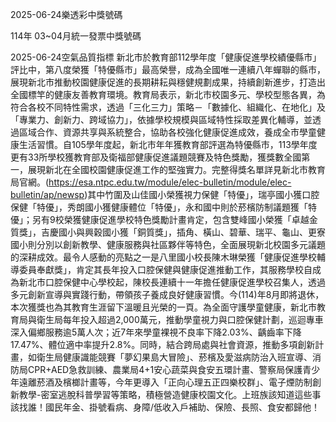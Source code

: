 
2025-06-24樂透彩中獎號碼

                                
114年 03~04月統一發票中獎號碼
                             
2025-06-24空氣品質指標
                              新北市於教育部112學年度「健康促進學校績優縣市」評比中，第八度榮獲「特優縣市」最高榮譽，成為全國唯一連續八年蟬聯的縣市，展現新北市推動校園健康促進的長期耕耘與穩健規劃成果，持續創新進步，打造出全國標竿的健康友善教育環境。教育局表示，新北市校園多元、學校型態各異，為符合各校不同特性需求，透過「三化三力」策略－「數據化、組織化、在地化」及「專業力、創新力、跨域協力」，依據學校規模與區域特性採取差異化輔導，並透過區域合作、資源共享與系統整合，協助各校強化健康促進成效，養成全市學童健康生活習慣。自105學年度起，新北市年年獲教育部評選為特優縣市，113學年度更有33所學校獲教育部及衛福部健康促進議題競賽及特色獎勵，獲獎數全國第一，展現新北在全國校園健康促進工作的堅強實力。完整得獎名單詳見新北市教育局官網。(https://esa.ntpc.edu.tw/module/elec-bulletin/module/elec-bulletin/ap/newsp)其中竹圍及山佳國小榮獲視力保健「特優」，瑞亭國小獲口腔保健「特優」，秀朗國小獲健康體位「特優」，永和國中則於菸檳防制議題獲「特優」；另有9校榮獲健康促進學校特色獎勵計畫肯定，包含雙峰國小榮獲「卓越金質獎」，吉慶國小與興穀國小獲「銅質獎」，插角、橫山、碧華、瑞平、龜山、更寮國小則分別以創新教學、健康服務與社區夥伴等特色，全面展現新北校園多元議題的深耕成效。最令人感動的亮點之一是八里國小校長陳木琳榮獲「健康促進學校輔導委員奉獻獎」，肯定其長年投入口腔保健與健康促進推動工作，其服務學校自成為新北市口腔保健中心學校起，陳校長連續十一年擔任健康促進學校召集人，透過多元創新宣導與實踐行動，帶領孩子養成良好健康習慣。今(114)年8月即將退休，本次獲獎也為其教育生涯留下溫暖且光榮的一頁。為全面守護學童健康，新北市教育局與衛生局每年投入超過2,000萬元，推動學童視力與口腔保健計劃，巡迴專車深入偏鄉服務逾5萬人次；近7年來學童裸視不良率下降2.03%、齲齒率下降17.47%、體位適中率提升2.8%。同時，結合跨局處與社會資源，推動多項創新計畫，如衛生局健康識能競賽「夢幻果島大冒險」、菸檳及愛滋病防治入班宣導、消防局CPR+AED急救訓練、農業局4+1安心蔬菜與食安五環計畫、警察局保護青少年遠離菸酒及檳榔計畫等，今年更導入「正向心理五正四樂校群」、電子煙防制創新教學-密室逃脫科普學習等策略，積極營造健康校園文化。上班族該知道這些事該找誰！國民年金、掛號看病、身障/低收入戶補助、保險、長照、食安都歸他！